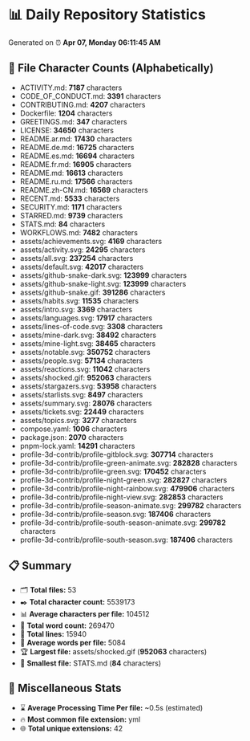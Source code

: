 # 📊 Daily Repository Statistics
Generated on ⏰ **Apr 07, Monday 06:11:45 AM**

## 📂 File Character Counts (Alphabetically)
- ACTIVITY.md: **7187** characters
- CODE_OF_CONDUCT.md: **3391** characters
- CONTRIBUTING.md: **4207** characters
- Dockerfile: **1204** characters
- GREETINGS.md: **347** characters
- LICENSE: **34650** characters
- README.ar.md: **17430** characters
- README.de.md: **16725** characters
- README.es.md: **16694** characters
- README.fr.md: **16905** characters
- README.md: **16613** characters
- README.ru.md: **17566** characters
- README.zh-CN.md: **16569** characters
- RECENT.md: **5533** characters
- SECURITY.md: **1171** characters
- STARRED.md: **9739** characters
- STATS.md: **84** characters
- WORKFLOWS.md: **7482** characters
- assets/achievements.svg: **4169** characters
- assets/activity.svg: **24295** characters
- assets/all.svg: **237254** characters
- assets/default.svg: **42017** characters
- assets/github-snake-dark.svg: **123999** characters
- assets/github-snake-light.svg: **123999** characters
- assets/github-snake.gif: **391286** characters
- assets/habits.svg: **11535** characters
- assets/intro.svg: **3369** characters
- assets/languages.svg: **17917** characters
- assets/lines-of-code.svg: **3308** characters
- assets/mine-dark.svg: **38492** characters
- assets/mine-light.svg: **38465** characters
- assets/notable.svg: **350752** characters
- assets/people.svg: **57134** characters
- assets/reactions.svg: **11042** characters
- assets/shocked.gif: **952063** characters
- assets/stargazers.svg: **53958** characters
- assets/starlists.svg: **8497** characters
- assets/summary.svg: **28076** characters
- assets/tickets.svg: **22449** characters
- assets/topics.svg: **3277** characters
- compose.yaml: **1006** characters
- package.json: **2070** characters
- pnpm-lock.yaml: **14291** characters
- profile-3d-contrib/profile-gitblock.svg: **307714** characters
- profile-3d-contrib/profile-green-animate.svg: **282828** characters
- profile-3d-contrib/profile-green.svg: **170452** characters
- profile-3d-contrib/profile-night-green.svg: **282827** characters
- profile-3d-contrib/profile-night-rainbow.svg: **479906** characters
- profile-3d-contrib/profile-night-view.svg: **282853** characters
- profile-3d-contrib/profile-season-animate.svg: **299782** characters
- profile-3d-contrib/profile-season.svg: **187406** characters
- profile-3d-contrib/profile-south-season-animate.svg: **299782** characters
- profile-3d-contrib/profile-south-season.svg: **187406** characters

## 📋 Summary
- 🗂️ **Total files:** 53
- ✒️ **Total character count:** 5539173
- 📊 **Average characters per file:** 104512
- 📝 **Total word count:** 269470
- 🧾 **Total lines:** 15940
- 📐 **Average words per file:** 5084
- 🏆 **Largest file:** assets/shocked.gif (**952063** characters)
- 🥉 **Smallest file:** STATS.md (**84** characters)

## 🌟 Miscellaneous Stats
- ⌛ **Average Processing Time Per file:** ~0.5s (estimated)
- 🔥 **Most common file extension:** yml
- 🌐 **Total unique extensions:** 42
